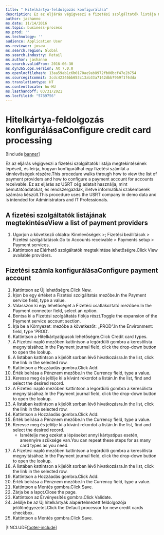 ```yaml
---
title: " Hitelkártya-feldolgozás konfigurálása"
description: Ez az eljárás végigveszi a fizetési szolgáltatók listája megtekintésének lépéseit, és leírja, hogyan konfigurálhat egy fizetési számlát a kinnlevőségek részére.
author: jashanno
ms.date: 11/14/2016
ms.topic: business-process
ms.prod: ''
ms.technology: ''
audience: Application User
ms.reviewer: josaw
ms.search.region: Global
ms.search.industry: Retail
ms.author: jashanno
ms.search.validFrom: 2016-06-30
ms.dyn365.ops.version: AX 7.0.0
ms.openlocfilehash: 13aa59ab1c6b0170ae9ab8972fb00bcf47e2b754
ms.sourcegitcommit: 3cdc42346bb653c13ab33a7142dbb7969f1f6dda
ms.translationtype: HT
ms.contentlocale: hu-HU
ms.lasthandoff: 03/31/2021
ms.locfileid: "5789756"
---
```

# <a name="configure-credit-card-processing"></a><span data-ttu-id="c881d-103"> Hitelkártya-feldolgozás konfigurálása</span><span class="sxs-lookup"><span data-stu-id="c881d-103">Configure credit card processing</span></span>

[!include [banner](../includes/banner.md)]

<span data-ttu-id="c881d-104">Ez az eljárás végigveszi a fizetési szolgáltatók listája megtekintésének lépéseit, és leírja, hogyan konfigurálhat egy fizetési számlát a kinnlevőségek részére.</span><span class="sxs-lookup"><span data-stu-id="c881d-104">This procedure walks through how to view the list of payment providers and how to configure a payment account for accounts receivable.</span></span> <span data-ttu-id="c881d-105">Ez az eljárás az USRT cég adatait használja, mint bemutatóadatokat, és rendszergazdák, illetve informatikai szakemberek számára készült.</span><span class="sxs-lookup"><span data-stu-id="c881d-105">This procedure uses the USRT company in demo data and is intended for Administrators and IT Professionals.</span></span>


## <a name="view-a-list-of-payment-providers"></a><span data-ttu-id="c881d-106">A fizetési szolgáltatók listájának megtekintése</span><span class="sxs-lookup"><span data-stu-id="c881d-106">View a list of payment providers</span></span>
1. <span data-ttu-id="c881d-107">Ugorjon a következő oldalra: Kinnlevőségek >; Fizetési beállítások > Fizetési szolgáltatások.</span><span class="sxs-lookup"><span data-stu-id="c881d-107">Go to Accounts receivable > Payments setup > Payment services.</span></span>
2. <span data-ttu-id="c881d-108">Kattintson az Elérhető szolgáltatók megtekintése lehetőségre.</span><span class="sxs-lookup"><span data-stu-id="c881d-108">Click View available providers.</span></span>

## <a name="configure-payment-account"></a><span data-ttu-id="c881d-109">Fizetési számla konfigurálása</span><span class="sxs-lookup"><span data-stu-id="c881d-109">Configure payment account</span></span>
1. <span data-ttu-id="c881d-110">Kattintson az Új lehetőségre.</span><span class="sxs-lookup"><span data-stu-id="c881d-110">Click New.</span></span>
2. <span data-ttu-id="c881d-111">Írjon be egy értéket a Fizetési szolgáltatás mezőbe.</span><span class="sxs-lookup"><span data-stu-id="c881d-111">In the Payment service field, type a value.</span></span>
3. <span data-ttu-id="c881d-112">Válasszon ki egy lehetőséget a Fizetési csatlakoztató mezőben.</span><span class="sxs-lookup"><span data-stu-id="c881d-112">In the Payment connector field, select an option.</span></span>
4. <span data-ttu-id="c881d-113">Bontsa ki a Fizetési szolgáltatás fiókja részt.</span><span class="sxs-lookup"><span data-stu-id="c881d-113">Toggle the expansion of the Payment service account section.</span></span>
5. <span data-ttu-id="c881d-114">Írja be a Környezet: mezőbe a következőt: „PROD”.</span><span class="sxs-lookup"><span data-stu-id="c881d-114">In the Environment: field, type 'PROD'.</span></span>
6. <span data-ttu-id="c881d-115">Kattintson a Hitelkártyatípusok lehetőségre.</span><span class="sxs-lookup"><span data-stu-id="c881d-115">Click Credit card types.</span></span>
7. <span data-ttu-id="c881d-116">A Fizetési napló mezőben kattintson a legördülő gombra a keresőlista megnyitásához.</span><span class="sxs-lookup"><span data-stu-id="c881d-116">In the Payment journal field, click the drop-down button to open the lookup.</span></span>
8. <span data-ttu-id="c881d-117">A listában kattintson a kijelölt sorban lévő hivatkozásra.</span><span class="sxs-lookup"><span data-stu-id="c881d-117">In the list, click the link in the selected row.</span></span>
9. <span data-ttu-id="c881d-118">Kattintson a Hozzáadás gombra.</span><span class="sxs-lookup"><span data-stu-id="c881d-118">Click Add.</span></span>
10. <span data-ttu-id="c881d-119">Érték beírása a Pénznem mezőbe.</span><span class="sxs-lookup"><span data-stu-id="c881d-119">In the Currency field, type a value.</span></span>
11. <span data-ttu-id="c881d-120">Keresse meg és jelölje ki a kívánt rekordot a listán.</span><span class="sxs-lookup"><span data-stu-id="c881d-120">In the list, find and select the desired record.</span></span>
12. <span data-ttu-id="c881d-121">A Fizetési napló mezőben kattintson a legördülő gombra a keresőlista megnyitásához.</span><span class="sxs-lookup"><span data-stu-id="c881d-121">In the Payment journal field, click the drop-down button to open the lookup.</span></span>
13. <span data-ttu-id="c881d-122">A listában kattintson a kijelölt sorban lévő hivatkozásra.</span><span class="sxs-lookup"><span data-stu-id="c881d-122">In the list, click the link in the selected row.</span></span>
14. <span data-ttu-id="c881d-123">Kattintson a Hozzáadás gombra.</span><span class="sxs-lookup"><span data-stu-id="c881d-123">Click Add.</span></span>
15. <span data-ttu-id="c881d-124">Érték beírása a Pénznem mezőbe.</span><span class="sxs-lookup"><span data-stu-id="c881d-124">In the Currency field, type a value.</span></span>
16. <span data-ttu-id="c881d-125">Keresse meg és jelölje ki a kívánt rekordot a listán.</span><span class="sxs-lookup"><span data-stu-id="c881d-125">In the list, find and select the desired record.</span></span>
    * <span data-ttu-id="c881d-126">Ismételje meg ezeket a lépéseket annyi kártyatípus esetén, amennyire szüksége van.</span><span class="sxs-lookup"><span data-stu-id="c881d-126">You can repeat these steps for as many card types as you need.</span></span>  
17. <span data-ttu-id="c881d-127">A Fizetési napló mezőben kattintson a legördülő gombra a keresőlista megnyitásához.</span><span class="sxs-lookup"><span data-stu-id="c881d-127">In the Payment journal field, click the drop-down button to open the lookup.</span></span>
18. <span data-ttu-id="c881d-128">A listában kattintson a kijelölt sorban lévő hivatkozásra.</span><span class="sxs-lookup"><span data-stu-id="c881d-128">In the list, click the link in the selected row.</span></span>
19. <span data-ttu-id="c881d-129">Kattintson a Hozzáadás gombra.</span><span class="sxs-lookup"><span data-stu-id="c881d-129">Click Add.</span></span>
20. <span data-ttu-id="c881d-130">Érték beírása a Pénznem mezőbe.</span><span class="sxs-lookup"><span data-stu-id="c881d-130">In the Currency field, type a value.</span></span>
21. <span data-ttu-id="c881d-131">Kattintson a Mentés gombra.</span><span class="sxs-lookup"><span data-stu-id="c881d-131">Click Save.</span></span>
22. <span data-ttu-id="c881d-132">Zárja be a lapot.</span><span class="sxs-lookup"><span data-stu-id="c881d-132">Close the page.</span></span>
23. <span data-ttu-id="c881d-133">Kattintson az Érvényesítés gombra.</span><span class="sxs-lookup"><span data-stu-id="c881d-133">Click Validate.</span></span>
24. <span data-ttu-id="c881d-134">Jelölje be az Új hitelkártyák alapértelmezett feldolgozója jelölőnégyezetet.</span><span class="sxs-lookup"><span data-stu-id="c881d-134">Click the Default processor for new credit cards checkbox.</span></span>
25. <span data-ttu-id="c881d-135">Kattintson a Mentés gombra.</span><span class="sxs-lookup"><span data-stu-id="c881d-135">Click Save.</span></span>



[!INCLUDE[footer-include](../../includes/footer-banner.md)]